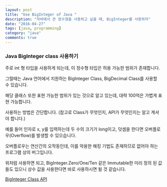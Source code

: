```yaml
---
layout: post
title: "Use BigInteger of Java "
description: "자바에서 큰 정수형을 사용하고 싶을 때, BigInteger를 사용하자"
date: "2016-04-27"
tags: [java, programming]
category: "java"
comments: true
---
```

### Java BigInteger class 사용하기

주로 int 형 타입을 사용하게 되는데, 이 정수형 타입은 허용 가능한 범위가 존재합니다.

그럴때는 Java 언어에서 지원하는 BigInteger Class, BigDecimal Class를 사용할 수 있습니다.

해당 클래스 또한 표현 가능한 범위가 있는 것으로 알고 있는데, 대략 100억은 가볍게 표현 가능합니다.

사용하는 방법은 간단합니다.
(참고로 Class가 무엇인지, API가 무엇인지는 알고 계셔야 합니다.)

<script src="https://gist.github.com/seungdols/9f2ce274ae65fc8957cc9756b9a99c01.js"></script>

예를 들어 인자로 x, y를 입력하는데 두 수의 크기가 long이고, 덧셈을 한다면 오버플로우(Overflow)를 발생할 수 있으습니다.

오버플로우는 연산간의 오작동인데, 이를 악용한 해킹 기법도 존재하므로 없어야 하는 프로그램 상의 버그입니다.

위처럼 사용하면 되고, BigInteger.Zero/One/Ten 같은 Immutable한 미리 정의 된 값들도 있으니 상수 값을 사용한다면 바로 사용하시면 될 것 같습니다.


[BigInteger Class API](https://docs.oracle.com/javase/7/docs/api/java/math/BigInteger.html)
